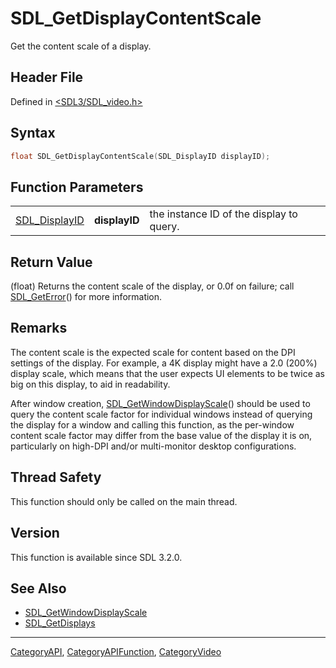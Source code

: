 # SDL_GetDisplayContentScale

Get the content scale of a display.

## Header File

Defined in [<SDL3/SDL_video.h>](https://github.com/libsdl-org/SDL/blob/main/include/SDL3/SDL_video.h)

## Syntax

```c
float SDL_GetDisplayContentScale(SDL_DisplayID displayID);
```

## Function Parameters

|                                |               |                                          |
| ------------------------------ | ------------- | ---------------------------------------- |
| [SDL_DisplayID](SDL_DisplayID) | **displayID** | the instance ID of the display to query. |

## Return Value

(float) Returns the content scale of the display, or 0.0f on failure; call
[SDL_GetError](SDL_GetError)() for more information.

## Remarks

The content scale is the expected scale for content based on the DPI
settings of the display. For example, a 4K display might have a 2.0 (200%)
display scale, which means that the user expects UI elements to be twice as
big on this display, to aid in readability.

After window creation,
[SDL_GetWindowDisplayScale](SDL_GetWindowDisplayScale)() should be used to
query the content scale factor for individual windows instead of querying
the display for a window and calling this function, as the per-window
content scale factor may differ from the base value of the display it is
on, particularly on high-DPI and/or multi-monitor desktop configurations.

## Thread Safety

This function should only be called on the main thread.

## Version

This function is available since SDL 3.2.0.

## See Also

- [SDL_GetWindowDisplayScale](SDL_GetWindowDisplayScale)
- [SDL_GetDisplays](SDL_GetDisplays)






----
[CategoryAPI](CategoryAPI), [CategoryAPIFunction](CategoryAPIFunction), [CategoryVideo](CategoryVideo)

